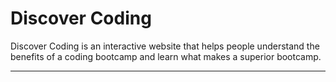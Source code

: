 # Discover Coding
Discover Coding is an interactive website that helps people understand the benefits of a coding bootcamp and learn what makes a superior bootcamp.

---

